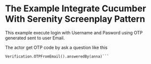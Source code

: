 # The Example Integrate Cucumber With Serenity Screenplay Pattern

This example execute login with Username and Pasword using OTP generated sent to user Email.

The actor get OTP code by ask a question like this 

```
Verification.OTPFromEmail().answeredBy(anna)```

